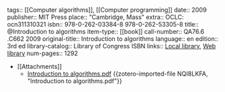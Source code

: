 tags:: [[Computer algorithms]], [[Computer programming]]
date:: 2009
publisher:: MIT Press
place:: "Cambridge, Mass"
extra:: OCLC: ocn311310321
isbn:: 978-0-262-03384-8 978-0-262-53305-8
title:: @Introduction to algorithms
item-type:: [[book]]
call-number:: QA76.6 .C662 2009
original-title:: Introduction to algorithms
language:: en
edition:: 3rd ed
library-catalog:: Library of Congress ISBN
links:: [Local library](zotero://select/library/items/AFH44NHF), [Web library](https://www.zotero.org/users/7885628/items/AFH44NHF)
num-pages:: 1292

- [[Attachments]]
	- [Introduction to algorithms.pdf](zotero://select/library/items/NQI8LKFA) {{zotero-imported-file NQI8LKFA, "Introduction to algorithms.pdf"}}
